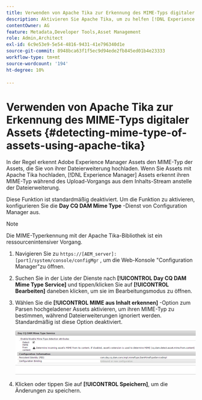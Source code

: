 ```yaml
---
title: Verwenden von Apache Tika zur Erkennung des MIME-Typs digitaler Assets
description: Aktivieren Sie Apache Tika, um zu helfen [!DNL Experience Manager] Assets erkennen den MIME-Typ von Assets aus dem Inhalts-Stream während des Upload-Vorgangs anstelle der Dateierweiterung.
contentOwner: AG
feature: Metadata,Developer Tools,Asset Management
role: Admin,Architect
exl-id: 6c9e53e9-5e54-4816-9431-41e796340d1e
source-git-commit: 8948bca63f1f5ec9d94ede2fb845ed01b4e23333
workflow-type: tm+mt
source-wordcount: '194'
ht-degree: 10%

---
```


# Verwenden von Apache Tika zur Erkennung des MIME-Typs digitaler Assets {#detecting-mime-type-of-assets-using-apache-tika}

In der Regel erkennt Adobe Experience Manager Assets den MIME-Typ der Assets, die Sie von ihrer Dateierweiterung hochladen. Wenn Sie Assets mit Apache Tika hochladen, [!DNL Experience Manager] Assets erkennt ihren MIME-Typ während des Upload-Vorgangs aus dem Inhalts-Stream anstelle der Dateierweiterung.

Diese Funktion ist standardmäßig deaktiviert.  Um die Funktion zu aktivieren, konfigurieren Sie die **Day CQ DAM Mime Type** -Dienst von Configuration Manager aus.

>[!NOTE]
>
>Die MIME-Typerkennung mit der Apache Tika-Bibliothek ist ein ressourcenintensiver Vorgang.

1. Navigieren Sie zu `https://[AEM_server]:[port]/system/console/configMgr` , um die Web-Konsole &quot;Configuration Manager&quot;zu öffnen.
1. Suchen Sie in der Liste der Dienste nach **[!UICONTROL Day CQ DAM Mime Type Service]** und tippen/klicken Sie auf **[!UICONTROL Bearbeiten]** daneben klicken, um sie im Bearbeitungsmodus zu öffnen.

1. Wählen Sie die **[!UICONTROL MIME aus Inhalt erkennen]** -Option zum Parsen hochgeladener Assets aktivieren, um ihren MIME-Typ zu bestimmen, während Dateierweiterungen ignoriert werden. Standardmäßig ist diese Option deaktiviert. 

   ![chlimage_1-333](assets/chlimage_1-333.png)

1. Klicken oder tippen Sie auf **[!UICONTROL Speichern]**, um die Änderungen zu speichern.
